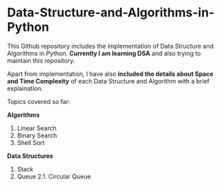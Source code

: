 # Data-Structure-and-Algorithms-in-Python

This Github repository includes the implementation of Data Structure and Algorithms in Python. **Currently I am learning DSA** and also trying to maintain this repository.

Apart from implementation, I have also **included the details about Space and Time Complexity** of each Data Structure and Algorithm with a brief explaination.

Topics covered so far:

**Algorithms**
1. Linear Search
2. Binary Search
3. Shell Sort


**Data Structures**
1. Stack
2. Queue
	2.1. Circular Queue
